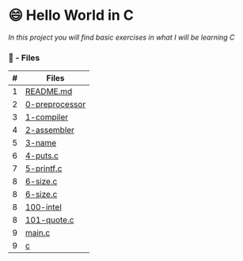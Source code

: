 # 😄 Hello World in C

_In this project you will find basic exercises in what I will be learning C_

### :memo: - Files 

#|Files
---|---
1|[README.md](./README.md)
2|[0-preprocessor](./0-preprocessor)
3|[1-compiler](./1-compiler)
4|[2-assembler](./2-assembler)
5|[3-name](./3-name)
6|[4-puts.c](./4-puts.c)
7|[5-printf.c](./5-printf.c)
8|[6-size.c](./6-size.c)
8|[6-size.c](./6-size.c)
8|[100-intel](./100-intel)
8|[101-quote.c](./101-quote.c)
9|[main.c](./main.c)
9|[c](./c)
